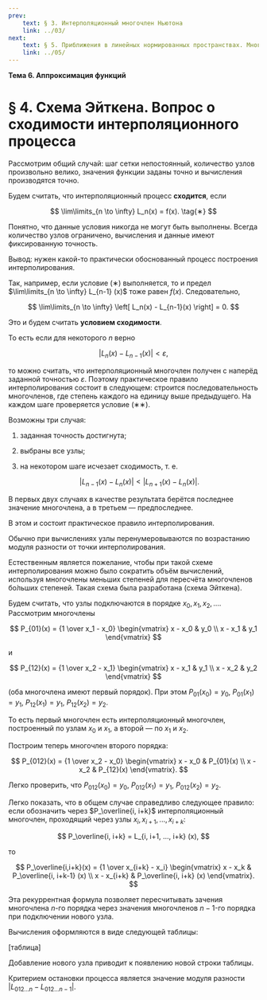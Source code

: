 ```yaml
---
prev:
    text: § 3. Интерполяционный многочлен Ньютона
    link: ../03/
next:
    text: § 5. Приближения в линейных нормированных пространствах. Многочлены наилучшего приближения
    link: ../05/
---
```


**Тема 6. Аппроксимация функций**

# § 4. Схема Эйткена. Вопрос о сходимости интерполяционного процесса

Рассмотрим общий случай: шаг сетки непостоянный, количество узлов произвольно велико, значения функции заданы точно и вычисления производятся точно.

Будем считать, что интерполяционный процесс **сходится**, если

$$
\lim\limits_{n \to \infty} L_n(x) = f(x). \tag{∗}
$$

Понятно, что данные условия никогда не могут быть выполнены. Всегда количество узлов ограничено, вычисления и данные имеют фиксированную точность.

Вывод: нужен какой-то практически обоснованный процесс построения интерполирования.

Так, например, если условие $(∗)$ выполняется, то и предел $\lim\limits_{n \to \infty} L_{n-1} (x)$ тоже равен $f(x)$. Следовательно,

$$
\lim\limits_{n \to \infty} \left[ L_n(x) - L_{n-1}(x) \right] = 0.
$$

Это и будем считать **условием сходимости**.

То есть если для некоторого $n$ верно

$$
\left| L_n(x) - L_{n-1}(x) \right| < \varepsilon, \tag{∗∗}
$$

то можно считать, что интерполяционный многочлен получен с наперёд заданной точностью $\varepsilon$. Поэтому практическое правило интерполирования состоит в следующем: строится последовательность многочленов, где степень каждого на единицу выше предыдущего. На каждом шаге проверяется условие $(∗∗)$.

Возможны три случая:
1. заданная точность достигнута;
2. выбраны все узлы;
3. на некотором шаге исчезает сходимость, т. е.

   $$
   \left| L_{n-1}(x) - L_n(x) \right| < \left| L_{n+1}(x) - L_n(x) \right|.
   $$

В первых двух случаях в качестве результата берётся последнее значение многочлена, а в третьем — предпоследнее.

В этом и состоит практическое правило интерполирования.

Обычно при вычислениях узлы перенумеровываются по возрастанию модуля разности от точки интерполирования.

Естественным является пожелание, чтобы при такой схеме интерполирования можно было сократить объём вычислений, используя многочлены меньших степеней для пересчёта многочленов бо́льших степеней. Такая схема была разработана (схема Эйткена).

Будем считать, что узлы подключаются в порядке $x_0, x_1, x_2, ...$. Рассмотрим многочлены

$$
P_{01}(x) = {1 \over x_1 - x_0} \begin{vmatrix}
x - x_0 & y_0 \\
x - x_1 & y_1
\end{vmatrix}
$$

и

$$
P_{12}(x) = {1 \over x_2 - x_1} \begin{vmatrix}
x - x_1 & y_1 \\
x - x_2 & y_2
\end{vmatrix}
$$

(оба многочлена имеют первый порядок). При этом $P_{01}(x_0) = y_0$, $P_{01}(x_1) = y_1$, $P_{12}(x_1) = y_1$, $P_{12}(x_2) = y_2$.

То есть первый многочлен есть интерполяционный многочлен, построенный по узлам $x_0$ и $x_1$, а второй — по $x_1$ и $x_2$.

Построим теперь многочлен второго порядка:

$$
P_{012}(x) = {1 \over x_2 - x_0} \begin{vmatrix}
x - x_0 & P_{01}(x) \\
x - x_2 & P_{12}(x)
\end{vmatrix}.
$$

Легко проверить, что $P_{012}(x_0) = y_0$, $P_{012}(x_1) = y_1$, $P_{012}(x_2) = y_2$.

Легко показать, что в общем случае справедливо следующее правило: если обозначить через $P_\overline{i, i+k}$ интерполяционный многочлен, проходящий через узлы $x_i, x_{i+1}, ..., x_{i+k}$:

$$
P_\overline{i, i+k} = L_{i, i+1, ..., i+k} (x),
$$

то

$$
P_\overline{i,i+k}(x) = {1 \over x_{i+k} - x_i} \begin{vmatrix}
x - x_k & P_\overline{i, i+k-1} (x) \\
x - x_{i+k} & P_\overline{i, i+k} (x)
\end{vmatrix}.
$$

Эта рекуррентная формула позволяет пересчитывать зачения многочлена $n$-го порядка через значения многочленов $n-1$-го порядка при подключении нового узла.

Вычисления оформляются в виде следующей таблицы:

[таблица]

Добавление нового узла приводит к появлению новой строки таблицы.

Критерием остановки процесса является значение модуля разности $\left| L_{012...n} - L_{012...n-1} \right|$.